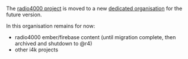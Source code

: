 The [radio4000 project](https://radio4000.com) is moved to a new [dedicated
organisation](https://github.com/radio4000) for the future version.

In this organisation remains for now:

- radio4000 ember/firebase content (until migration complete, then archived and shutdown to @r4)
- other i4k projects
